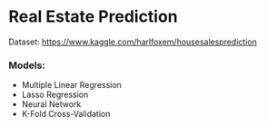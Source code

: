 # Real Estate Prediction
Dataset: https://www.kaggle.com/harlfoxem/housesalesprediction
<br>
### Models:
- Multiple Linear Regression
- Lasso Regression
- Neural Network
- K-Fold Cross-Validation
